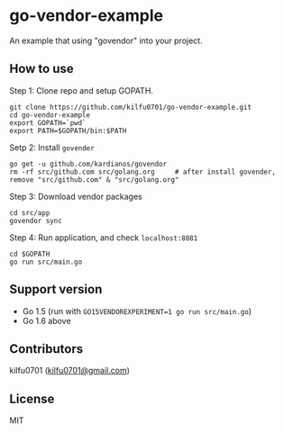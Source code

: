 # go-vendor-example
An example that using "govendor" into your project.

## How to use
  Step 1: Clone repo and setup GOPATH.
```
git clone https://github.com/kilfu0701/go-vendor-example.git
cd go-vendor-example
export GOPATH=`pwd`
export PATH=$GOPATH/bin:$PATH
```

  Setp 2: Install `govender`
```
go get -u github.com/kardianos/govendor
rm -rf src/github.com src/golang.org     # after install govender, remove "src/github.com" & "src/golang.org"
```

  Step 3: Download vendor packages
```
cd src/app
govendor sync
```

  Step 4: Run application, and check `localhost:8081`
```
cd $GOPATH
go run src/main.go
```

## Support version
  - Go 1.5 (run with `GO15VENDOREXPERIMENT=1 go run src/main.go`)
  - Go 1.6 above

## Contributors
kilfu0701 (kilfu0701@gmail.com)

## License
MIT
